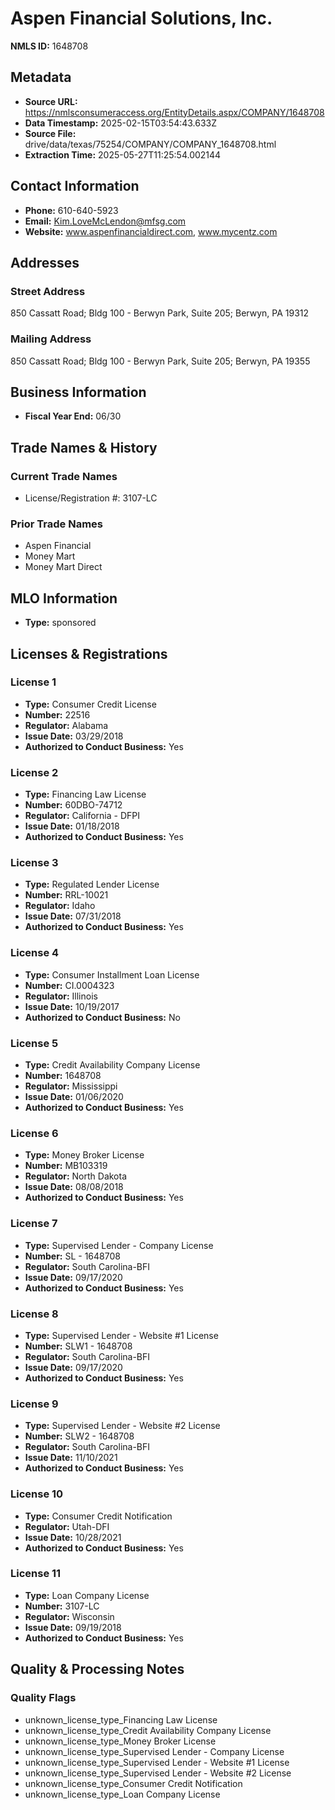 # Aspen Financial Solutions, Inc.

**NMLS ID:** 1648708

## Metadata
- **Source URL:** https://nmlsconsumeraccess.org/EntityDetails.aspx/COMPANY/1648708
- **Data Timestamp:** 2025-02-15T03:54:43.633Z
- **Source File:** drive/data/texas/75254/COMPANY/COMPANY_1648708.html
- **Extraction Time:** 2025-05-27T11:25:54.002144

## Contact Information
- **Phone:** 610-640-5923
- **Email:** Kim.LoveMcLendon@mfsg.com
- **Website:** www.aspenfinancialdirect.com, www.mycentz.com

## Addresses
### Street Address
850 Cassatt Road; Bldg 100 - Berwyn Park, Suite 205; Berwyn, PA 19312

### Mailing Address
850 Cassatt Road; Bldg 100 - Berwyn Park, Suite 205; Berwyn, PA 19355

## Business Information
- **Fiscal Year End:** 06/30

## Trade Names & History
### Current Trade Names
- License/Registration #: 3107-LC

### Prior Trade Names
- Aspen Financial
- Money Mart
- Money Mart Direct

## MLO Information
- **Type:** sponsored

## Licenses & Registrations

### License 1
- **Type:** Consumer Credit License
- **Number:** 22516
- **Regulator:** Alabama
- **Issue Date:** 03/29/2018
- **Authorized to Conduct Business:** Yes

### License 2
- **Type:** Financing Law License
- **Number:** 60DBO-74712
- **Regulator:** California - DFPI
- **Issue Date:** 01/18/2018
- **Authorized to Conduct Business:** Yes

### License 3
- **Type:** Regulated Lender License
- **Number:** RRL-10021
- **Regulator:** Idaho
- **Issue Date:** 07/31/2018
- **Authorized to Conduct Business:** Yes

### License 4
- **Type:** Consumer Installment Loan License
- **Number:** CI.0004323
- **Regulator:** Illinois
- **Issue Date:** 10/19/2017
- **Authorized to Conduct Business:** No

### License 5
- **Type:** Credit Availability Company License
- **Number:** 1648708
- **Regulator:** Mississippi
- **Issue Date:** 01/06/2020
- **Authorized to Conduct Business:** Yes

### License 6
- **Type:** Money Broker License
- **Number:** MB103319
- **Regulator:** North Dakota
- **Issue Date:** 08/08/2018
- **Authorized to Conduct Business:** Yes

### License 7
- **Type:** Supervised Lender - Company License
- **Number:** SL - 1648708
- **Regulator:** South Carolina-BFI
- **Issue Date:** 09/17/2020
- **Authorized to Conduct Business:** Yes

### License 8
- **Type:** Supervised Lender - Website #1 License
- **Number:** SLW1 - 1648708
- **Regulator:** South Carolina-BFI
- **Issue Date:** 09/17/2020
- **Authorized to Conduct Business:** Yes

### License 9
- **Type:** Supervised Lender - Website #2 License
- **Number:** SLW2 - 1648708
- **Regulator:** South Carolina-BFI
- **Issue Date:** 11/10/2021
- **Authorized to Conduct Business:** Yes

### License 10
- **Type:** Consumer Credit Notification
- **Regulator:** Utah-DFI
- **Issue Date:** 10/28/2021
- **Authorized to Conduct Business:** Yes

### License 11
- **Type:** Loan Company License
- **Number:** 3107-LC
- **Regulator:** Wisconsin
- **Issue Date:** 09/19/2018
- **Authorized to Conduct Business:** Yes

## Quality & Processing Notes
### Quality Flags
- unknown_license_type_Financing Law License
- unknown_license_type_Credit Availability Company License
- unknown_license_type_Money Broker License
- unknown_license_type_Supervised Lender - Company License
- unknown_license_type_Supervised Lender - Website #1 License
- unknown_license_type_Supervised Lender - Website #2 License
- unknown_license_type_Consumer Credit Notification
- unknown_license_type_Loan Company License
